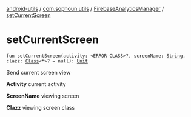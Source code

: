 [android-utils](../../index.md) / [com.sophoun.utils](../index.md) / [FirebaseAnalyticsManager](index.md) / [setCurrentScreen](./set-current-screen.md)

# setCurrentScreen

`fun setCurrentScreen(activity: <ERROR CLASS>?, screenName: `[`String`](https://kotlinlang.org/api/latest/jvm/stdlib/kotlin/-string/index.html)`, clazz: `[`Class`](https://docs.oracle.com/javase/6/docs/api/java/lang/Class.html)`<*>? = null): `[`Unit`](https://kotlinlang.org/api/latest/jvm/stdlib/kotlin/-unit/index.html)

Send current screen view

**Activity**
current activity

**ScreenName**
viewing screen

**Clazz**
viewing screen class

